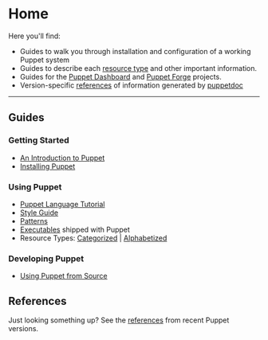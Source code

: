 Home
====

Here you'll find:

* Guides to walk you through installation and configuration of a
  working Puppet system
* Guides to describe each [resource type](guides/types/) and other important information.
* Guides for the [Puppet Dashboard](projects/dashboard/index.html) and [Puppet Forge](projects/forge/index.html) projects.
* Version-specific [references](references/) of information generated by [puppetdoc](guides/executables/pupeptdoc.html)

* * *

Guides
------

### Getting Started

* [An Introduction to Puppet](introduction.html)
* [Installing Puppet](installation.html)

### Using Puppet

* [Puppet Language Tutorial](language_tutorial.html)
* [Style Guide](style.html)
* [Patterns](http://reductivelabs.com/trac/puppet/wiki/Recipes)
* [Executables](guides/executables/) shipped with Puppet
* Resource Types: [Categorized](guides/types/) | [Alphabetized](guides/types/index_alphabetical.html)

### Developing Puppet

* [Using Puppet from Source](from_source.html)

References
----------

Just looking something up?  See the [references](references/) from
recent Puppet versions.

